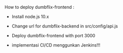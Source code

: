 How to deploy dumbflix-frontend :
- Install node.js 10.x
- Change url for dumbflix-backend in src/config/api.js
- Deploy dumbflix-frontend with port 3000

- implementasi CI/CD menggunkan Jenkins!!!
